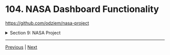 # 104. NASA Dashboard Functionality




https://github.com/odziem/nasa-project

<details>
  <summary> Section 9: NASA Project </summary>

  - [Codebase: nasa-project](../src/9_nasa-project)

</details>

---

[Previous](./103_NASA-Dashboard-Front-End-Setup.md) | [Next](./105_What-You-Need-To-Know.md)